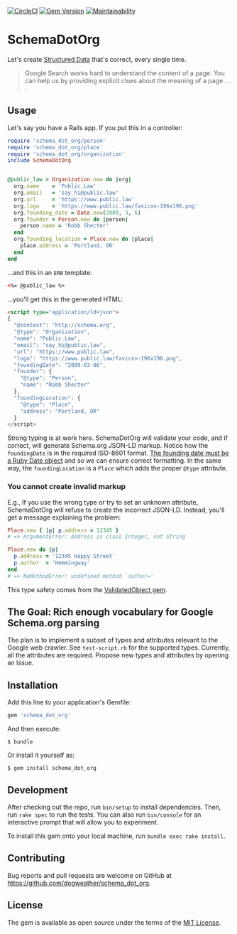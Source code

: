 [![CircleCI](https://circleci.com/gh/dogweather/schema-dot-org.svg?style=svg)](https://circleci.com/gh/dogweather/schema-dot-org) [![Gem Version](https://badge.fury.io/rb/schema_dot_org.svg)](https://badge.fury.io/rb/schema_dot_org) [![Maintainability](https://api.codeclimate.com/v1/badges/e0c60b4cbc998563a484/maintainability)](https://codeclimate.com/github/dogweather/schema-dot-org/maintainability)

# SchemaDotOrg

Let's create [Structured Data](https://developers.google.com/search/docs/guides/intro-structured-data) that's correct,
every single time.

> Google Search works hard to understand the content of a page. You can help us by providing explicit clues about the meaning of a page . . .

## Usage

Let's say you have a Rails app. If you put this in a controller:

```ruby
require 'schema_dot_org/person'
require 'schema_dot_org/place'
require 'schema_dot_org/organization'
include SchemaDotOrg


@public_law = Organization.new do |org|
  org.name    = 'Public.Law'
  org.email   = 'say_hi@public.law'
  org.url     = 'https://www.public.law'
  org.logo    = 'https://www.public.law/favicon-196x196.png'
  org.founding_date = Date.new(2009, 3, 6)
  org.founder = Person.new do |person|
    person.name = 'Robb Shecter'
  end
  org.founding_location = Place.new do |place|
    place.address = 'Portland, OR'
  end
end
```

...and this in an `ERB` template:

```html
<%= @public_law %>
```

...you'll get this in the generated HTML:

```html
<script type="application/ld+json">
{
  "@context": "http://schema.org",
  "@type": "Organization",
  "name": "Public.Law",
  "email": "say_hi@public.law",
  "url": "https://www.public.law",
  "logo": "https://www.public.law/favicon-196x196.png",
  "foundingDate": "2009-03-06",
  "founder": {
    "@type": "Person",
    "name": "Robb Shecter"
  },
  "foundingLocation": {
    "@type": "Place",
    "address": "Portland, OR"
  }
</script>
```

Strong typing is at work here. SchemaDotOrg will validate your code, and if correct, will generate Schema.org JSON-LD markup.
 Notice how the `foundingDate` is in the required ISO-8601 format. [The founding date must be a Ruby
Date object](https://github.com/dogweather/schema-dot-org/blob/master/lib/schema_dot_org/organization.rb#L11) and so we can ensure correct formatting. In the same way, the `foundingLocation` is a `Place`
which adds the proper `@type` attribute.

### You cannot create invalid markup

E.g., If you use the wrong type or try to set an unknown attribute, SchemaDotOrg will
refuse to create the incorrect JSON-LD. Instead, you'll get a message explaining
the problem:

```ruby
Place.new { |p| p.address = 12345 }
# => ArgumentError: Address is class Integer, not String

Place.new do |p|
  p.address = '12345 Happy Street'
  p.author  = 'Hemmingway'
end
# => NoMethodError: undefined method `author='
```

This type safety comes from the [ValidatedObject gem](https://github.com/dogweather/validated_object).

## The Goal: Rich enough vocabulary for Google Schema.org parsing

The plan is to implement a subset of types and attributes relevant to the Google web crawler.
See `test-script.rb` for the supported types. Currently, all the attributes are required.
Propose new types and attributes by opening an Issue.

## Installation

Add this line to your application's Gemfile:

```ruby
gem 'schema_dot_org'
```

And then execute:

    $ bundle

Or install it yourself as:

    $ gem install schema_dot_org

## Development

After checking out the repo, run `bin/setup` to install dependencies. Then, run `rake spec` to run the tests. You can also run `bin/console` for an interactive prompt that will allow you to experiment.

To install this gem onto your local machine, run `bundle exec rake install`.

## Contributing

Bug reports and pull requests are welcome on GitHub at https://github.com/dogweather/schema_dot_org.

## License

The gem is available as open source under the terms of the [MIT License](https://opensource.org/licenses/MIT).
